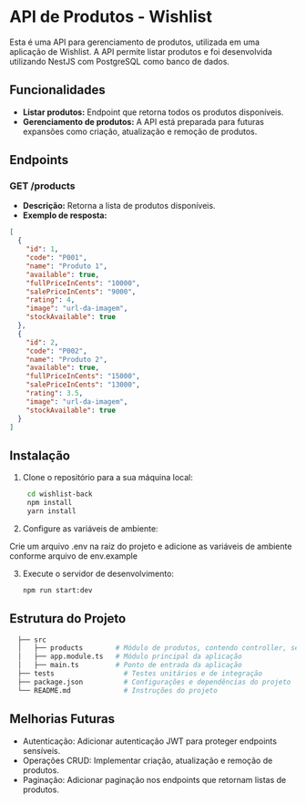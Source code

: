 # API de Produtos - Wishlist

Esta é uma API para gerenciamento de produtos, utilizada em uma aplicação de Wishlist. A API permite listar produtos e foi desenvolvida utilizando NestJS com PostgreSQL como banco de dados.

## Funcionalidades

- **Listar produtos:** Endpoint que retorna todos os produtos disponíveis.
- **Gerenciamento de produtos:** A API está preparada para futuras expansões como criação, atualização e remoção de produtos.

## Endpoints

### GET /products

- **Descrição:** Retorna a lista de produtos disponíveis.
- **Exemplo de resposta:**

```json
[
  {
    "id": 1,
    "code": "P001",
    "name": "Produto 1",
    "available": true,
    "fullPriceInCents": "10000",
    "salePriceInCents": "9000",
    "rating": 4,
    "image": "url-da-imagem",
    "stockAvailable": true
  },
  {
    "id": 2,
    "code": "P002",
    "name": "Produto 2",
    "available": true,
    "fullPriceInCents": "15000",
    "salePriceInCents": "13000",
    "rating": 3.5,
    "image": "url-da-imagem",
    "stockAvailable": true
  }
]
```

## Instalação

1. Clone o repositório para a sua máquina local:

   ```bash
    cd wishlist-back
    npm install
    yarn install

   ```
2. Configure as variáveis de ambiente:

Crie um arquivo .env na raiz do projeto e adicione as variáveis de ambiente conforme arquivo de env.example

3. Execute o servidor de desenvolvimento:

   ```bash
   npm run start:dev
   ```

## Estrutura do Projeto

```bash
  ├── src
  │   ├── products        # Módulo de produtos, contendo controller, service e entity
  │   ├── app.module.ts   # Módulo principal da aplicação
  │   ├── main.ts         # Ponto de entrada da aplicação
  ├── tests                 # Testes unitários e de integração
  ├── package.json          # Configurações e dependências do projeto
  └── README.md             # Instruções do projeto
```

## Melhorias Futuras

- Autenticação: Adicionar autenticação JWT para proteger endpoints sensíveis.
- Operações CRUD: Implementar criação, atualização e remoção de produtos.
- Paginação: Adicionar paginação nos endpoints que retornam listas de produtos.

